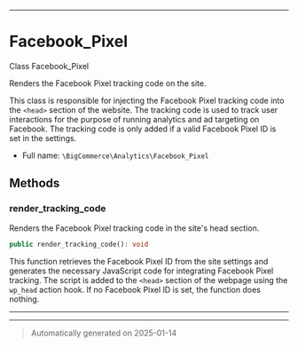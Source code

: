 ***

# Facebook_Pixel

Class Facebook_Pixel

Renders the Facebook Pixel tracking code on the site.

This class is responsible for injecting the Facebook Pixel tracking code into the
`<head>` section of the website. The tracking code is used to track user interactions
for the purpose of running analytics and ad targeting on Facebook.
The tracking code is only added if a valid Facebook Pixel ID is set in the settings.

* Full name: `\BigCommerce\Analytics\Facebook_Pixel`




## Methods


### render_tracking_code

Renders the Facebook Pixel tracking code in the site's head section.

```php
public render_tracking_code(): void
```

This function retrieves the Facebook Pixel ID from the site settings and generates
the necessary JavaScript code for integrating Facebook Pixel tracking. The script is
added to the `<head>` section of the webpage using the `wp_head` action hook.
If no Facebook Pixel ID is set, the function does nothing.










***


***
> Automatically generated on 2025-01-14
